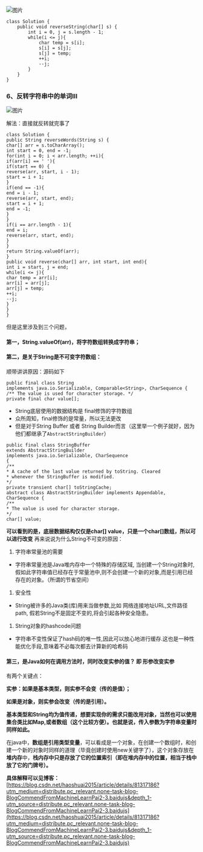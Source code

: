 ![图片](https://uploader.shimo.im/f/X41zoBcMrvbA1zg3.png!thumbnail?fileGuid=DyV3vCTHC8yPvd3C)

```plain
class Solution {
    public void reverseString(char[] s) {
        int i = 0, j = s.length - 1;
        while(i <= j){
            char temp = s[i];
            s[i] = s[j];
            s[j] = temp;
            ++i;
            --j;
        }
    }
}
```
### 6、反转字符串中的单词III

![图片](https://uploader.shimo.im/f/XxUdR0lYJ9tEVBfd.png!thumbnail?fileGuid=DyV3vCTHC8yPvd3C)

解法：直接就反转就完事了

```plain
class Solution {
public String reverseWords(String s) {
char[] arr = s.toCharArray();
int start = 0, end = -1;
for(int i = 0; i < arr.length; ++i){
if(arr[i] == ' '){
if(start == 0) {
reverse(arr, start, i - 1);
start = i + 1;
}
if(end == -1){
end = i - 1;
reverse(arr, start, end);
start = i + 1;
end = -1;
}
}
if(i == arr.length - 1){
end = i;
reverse(arr, start, end);
}
}
return String.valueOf(arr);
}
public void reverse(char[] arr, int start, int end){
int i = start, j = end;
while(i <= j){
char temp = arr[i];
arr[i] = arr[j];
arr[j] = temp;
++i;
--j;
}
}
}
```
但是这里涉及到三个问题，
#### 第一，String.valueOf(arr)，将字符数组转换成字符串；

#### 第二，是关于String是不可变字符数组：

顺带讲讲原因：源码如下

```plain
public final class String
implements java.io.Serializable, Comparable<String>, CharSequence {
/** The value is used for character storage. */
private final char value[];
```
* String底层使用的数据结构是 final修饰的字符数组
* 众所周知，final修饰的是常量，所以无法更改
* 但是对于String Buffer 或者 String Builder而言（这里举一个例子就好，因为他们都继承了`AbstractStringBuilder`）
```plain
public final class StringBuffer
extends AbstractStringBuilder
implements java.io.Serializable, CharSequence
{
/**
* A cache of the last value returned by toString. Cleared
* whenever the StringBuffer is modified.
*/
private transient char[] toStringCache;
abstract class AbstractStringBuilder implements Appendable, CharSequence {
/**
* The value is used for character storage.
*/
char[] value;
```
**可以看到的是，底层数据结构仅仅是char[] value，只是一个char[]数组，所以可以进行改变**
再来说说为什么String不可变的原因：

1. 字符串常量池的需要
* 字符串常量池是Java堆内存中一个特殊的存储区域, 当创建一个String对象时,假如此字符串值已经存在于常量池中,则不会创建一个新的对象,而是引用已经存在的对象。（所谓的节省空间）
1. 安全性
* String被许多的Java类(库)用来当做参数,比如 网络连接地址URL,文件路径path, 假若String不是固定不变的,将会引起各种安全隐患。
1. String对象的hashcode问题
* 字符串不变性保证了hash码的唯一性,因此可以放心地进行缓存.这也是一种性能优化手段,意味着不必每次都去计算新的哈希码



#### 第三，是**Java如何在调用方法时，同时改变实参的值？ 即 形参改变实参**

有两个关键点：

**实参：如果是基本类型，则实参不会变（传的是值）；**

**如果是对象，则实参会改变（传的是引用）。**

**基本类型和String均为值传递，想要实现你的需求只能改用对象，当然也可以使用集合类比如Map,或者数组（这个比较方便）。也就是说，传入参数为字符串变量时同样如此。**

在java中，**数组是引用类型变量**，可以看成是一个对象，在创建一个数组时，和创建一个新的对象时同样的道理（毕竟创建时使用new关键字了），这个对象存放在**堆内存**中，**栈内存中只是存放了它的位置索引（即在堆内存中的位置，相当于栈中放了它的门牌号）。**

**具体解释可以见博客：**[https://blog.csdn.net/haoshuai2015/article/details/81317186?utm_medium=distribute.pc_relevant.none-task-blog-BlogCommendFromMachineLearnPai2-3.baidujs&depth_1-utm_source=distribute.pc_relevant.none-task-blog-BlogCommendFromMachineLearnPai2-3.baidujs](https://blog.csdn.net/haoshuai2015/article/details/81317186?utm_medium=distribute.pc_relevant.none-task-blog-BlogCommendFromMachineLearnPai2-3.baidujs&depth_1-utm_source=distribute.pc_relevant.none-task-blog-BlogCommendFromMachineLearnPai2-3.baidujs)

